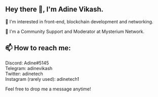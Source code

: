 ## Hey there 👋, I'm Adine Vikash.

👀 I'm interested in front-end, blockchain development and networking.

🌱 I'm a Community Support and Moderator at Mysterium Network.

## 📫 How to reach me:

Discord: Adine#5145  
Telegram: adinevikash  
Twitter: adinetech  
Instagram (rarely used): adinetech1  

Feel free to drop me a message anytime!
